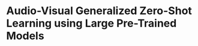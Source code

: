 # Audio-Visual Generalized Zero-Shot Learning using Large Pre-Trained Models
<!-- ## [Paper](https://arxiv.org/abs/2207.09966) | [Project Page](https://www.eml-unitue.de/publication/temporal-audio-visual-zsl)


This repository is the implementation of [Temporal and cross-modal attention for
audio-visual zero-shot learning](https://arxiv.org/abs/2207.09966).

<img src="/img/TCAF.png" width="700" height="400">

## Requirements
Install all required dependencies into a new virtual environment via conda.
```shell
conda env create -f TCAF.yml
```

# Datasets

We base our datasets on the [AVCA repository](https://github.com/ExplainableML/AVCA-GZSL/). The dataset structure is identical to AVCA and the dataset folder is called ```avgzsl_benchmark_non_averaged_datasets```. The only difference is that we use temporal features instead of averaged features. We provide our temporal C3D/VGGish features to download below.

In order to extract the C3D/VGGish features on your own, run the scripts in the ```/cls_feature_extraction``` as follows:
```shell
python3 cls_feature_extraction/get_features_activitynet.py
python3 cls_feature_extraction/get_features_ucf.py
python3 cls_feature_extraction/get_features_vggsound.py
```
Given the files extracted by the above scripts, run the following command to obtain the cls features:

```shell
python3 splitting_scripts_cls/create_pkl_files_cls.py --dataset_name DATASET_NAME --path_original_dataset PATH_ORIGINAL_DATASET --path_splitted_dataset PATH_SPLITTED_DATASET

arguments:
--dataset_name: Name of the dataset
--path_original_dataset: the path of the dataset where the above scripts (those in ```cls_feature_extraction```) have extracted the dataset
--path_splitted_dataset: the path where to put the dataset after it is processed in the right way.
```

Moreover, we adapted the SeLaVi implementation from the [AVCA repository](https://github.com/ExplainableML/AVCA-GZSL/) in order to extract temporal features and to make extraction more parallelizable. For obtaining the SeLaVi features we used the following commands:
```shell
python3 selavi_feature_extraction/get_clusters.py \
--root_dir <path_to_raw_videos> \
--weights_path <path_to_pretrained_selavi_vgg_sound.pth> \
--mode train \
--pretrained False \
--aud_sample_rate 44100 \
--use_mlp False \
--dataset {activity,ucf,vggsound} \
--headcount 2 \
--exp_desc <experiment_description> \
--output_dir <path_to_save_extracted_features> \
--batch_size 1 \
--workers 0

python3 selavi_feature_extraction/merge_features_selavi.py
```

```
python3 splitting_scripts_main/create_pkl_files_selavi.py --dataset_name DATASET_NAME --path_original_dataset PATH_ORIGINAL_DATASET --path_splitted_dataset PATH_SPLITTED_DATASET

arguments:
--dataset_name: Name of the dataset
--path_original_dataset: the path of the dataset where the above scripts (those in ```selavi_feature_extraction```) have extracted the dataset
--path_splitted_dataset: the path where to put the dataset after it is processed in the right way.
```



## Download features

You can download our temporal supervised (C3D/VGGish) features of all three datasets here:
* [VGGSound-GZSL (C3D/VGGish)](https://s3.mlcloud.uni-tuebingen.de/tcaf-gzsl/vggsound-supervised-temporal.zip)
* [UCF-GZSL (C3D/VGGish)](https://s3.mlcloud.uni-tuebingen.de/tcaf-gzsl/ucf-supervised-temporal.zip)
* [ActivityNet-GZSL (C3D/VGGish)](https://s3.mlcloud.uni-tuebingen.de/tcaf-gzsl/activitynet-supervised-temporal.zip)

We additionally provide temporal self-supervised (SeLaVi) features, which have been pretrained in self-supervised manner on VGGSound:
* [VGGSound-GZSL (SeLaVi)](https://s3.mlcloud.uni-tuebingen.de/tcaf-gzsl/vggsound-selavi-temporal.zip)
* [UCF-GZSL (SeLaVi)](https://s3.mlcloud.uni-tuebingen.de/tcaf-gzsl/ucf-selavi-temporal.zip)
* [ActivityNet-GZSL (SeLaVi)](https://s3.mlcloud.uni-tuebingen.de/tcaf-gzsl/activitynet-selavi-temporal.zip)

> Since the VGGSound dataset is also used for the zero-shot learning task, **we recommend the usage of supervised (C3D/VGGish) features** instead of SeLaVi.

The features should be placed inside the ```avgzsl_benchmark_non_averaged_datasets``` folder:
```shell
unzip [DATASET].zip -d avgzsl_benchmark_non_averaged_datasets/
```


# Training
In order to train the model run the following command:
```python3 main.py --cfg CFG_FILE  --root_dir ROOT_DIR --log_dir LOG_DIR --dataset_name DATASET_NAME --run all```

```
arguments:
--cfg CFG_FILE is the file containing all the hyperparameters for the experiments. These can be found in ```config/best/X/best_Y.yaml``` where X indicate whether you want to use cls features or main features. Y indicate the dataset that you want to use.
--root_dir ROOT_DIR indicates the location where the dataset is stored.
--dataset_name {VGGSound, UCF, ActivityNet} indicate the name of the dataset.
--log_dir LOG_DIR indicates where to save the experiments.
--run {'all', 'stage-1', 'stage-2'}. 'all' indicates to run both training stages + evaluation, whereas 'stage-1', 'stage-2' indicates to run only those particular training stages
```


# Evaluation

Evaluation can be done in two ways. Either you train with ```--run all``` which means that after training the evaluation will be done automatically, or you can do it manually.

For manual evaluation run the following command:

```python3 get_evaluation.py --cfg CFG_FILE --load_path_stage_A PATH_STAGE_A --load_path_stage_B PATH_STAGE_B --dataset_name DATASET_NAME --root_dir ROOT_DIR```

```
arguments:
--cfg CFG_FILE is the file containing all the hyperparameters for the experiments. These can be found in ```config/best/X/best_Y.yaml``` where X indicate whether you want to use cls features or main features. Y indicate the dataset that you want to use.
--load_path_stage_A will indicate to the path that contains the network for stage 1
--load_path_stage_B will indicate to the path that contains the network for stage 2
--dataset_name {VGGSound, UCF, ActivityNet} will indicate the name of the dataset
--root_dir points to the location where the dataset is stored
```


# Model weights
The trained models can be downloaded from [here](https://drive.google.com/file/d/1blz6p7qv94V238Qt0w0dBsqXZLGsT84D/view?usp=sharing).

# Results

### GZSL performance on VGGSound-GZSL, UCF-GZSL, ActivityNet-GZSL

| Method             | VGGSound-GZSL          | UCF-GZSL        | ActivityNet-GZSL |
|--------------------|------------------------|-----------------|------------------|
| Attention fusion   |   4.95                 |    24.97        |   5.18           |
| Perceiver          |   4.93                 |     34.11       |   6.92           |
| CJME               |  3.68                  |  28.65          |  7.32            |
| AVGZSLNET          |  5.26                  |  36.51          |  8.30            |
| AVCA               |  8.31                  |  41.34          |  9.92            |
| **TCAF**           |  **8.77**              |  **50.78**      |  **12.20**       |


### ZSL performance on VGGSound-GZSL, UCF-GZSL, ActivityNet-GZSL

| Method             | VGGSound-GZSL          | UCF-GZSL        | ActivityNet-GZSL |
|--------------------|------------------------|-----------------|------------------|
| Attention fusion   |  3.37                  |    20.21        |        4.88      |
| Perceiver          |  3.44                  |     28.12       |        4.47      |
| CJME               |  3.72                  |  29.01          | 6.29             |
| AVGZSLNET          |  4.81                  |  31.51          | 6.39             |
| AVCA               |  6.91                  |  37.72          | 7.58             |
|**TCAF**            |  **7.41**              |  **44.64**      | **7.96**         |

# Project structure
```src``` - Contains the code used throughout the project for dataloaders/models/training/testing.
```c3d``` - Folder contains the code for the C3D network.
```audioset_vggish_tensorflow_to_pytorch``` - Contains the code which is used to obtain the audio features using VGGish.
```cls_feature_extraction``` - Contains the code used to extract the C3D/VGGish features from all 3 datasets.
```selavi_feature_extraction``` - Contains the code used to extract the SeLaVi features.
```splitting_scripts_{cls,main}``` - Contains files from spltting our dataset into the required structure.


``` -->
